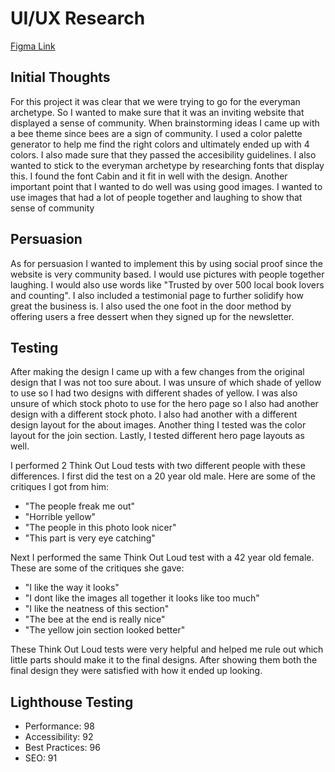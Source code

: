 # UI/UX Research
[Figma Link](https://www.figma.com/design/Xr4vDJnhhPPXtfZMijjJUB/The-Book-Hive?node-id=0-1&t=bjLFcv6FKzhj1XhH-1)
## Initial Thoughts
For this project it was clear that we were trying to go for the everyman archetype. So I wanted to make sure that it was an inviting website that displayed a sense of community. When brainstorming ideas I came up with a bee theme since bees are a sign of community. I used a color palette generator to help me find the right colors and ultimately ended up with 4 colors. I also made sure that they passed the accesibility guidelines. I also wanted to stick to the everyman archetype by researching fonts that display this. I found the font Cabin and it fit in well with the design. Another important point that I wanted to do well was using good images. I wanted to use images that had a lot of people together and laughing to show that sense of community

## Persuasion
As for persuasion I wanted to implement this by using social proof since the website is very community based. I would use pictures with people together laughing. I would also use words like "Trusted by over 500 local book lovers and counting". I also included a testimonial page to further solidify how great the business is. I also used the one foot in the door method by offering users a free dessert when they signed up for the newsletter. 


## Testing
After making the design I came up with a few changes from the original design that I was not too sure about. I was unsure of which shade of yellow to use so I had two designs with different shades of yellow. I was also unsure of which stock photo to use for the hero page so I also had another design with a different stock photo. I also had another with a different design layout for the about images. Another thing I tested was the color layout for the join section. Lastly, I tested different hero page layouts as well. 

I performed 2 Think Out Loud tests with two different people with these differences. I first did the test on a 20 year old male. Here are some of the critiques I got from him:
- "The people freak me out"
- "Horrible yellow"
- "The people in this photo look nicer"
- "This part is very eye catching"

Next I performed the same Think Out Loud test with a 42 year old female. These are some of the critiques she gave:
- "I like the way it looks"
- "I dont like the images all together it looks like too much"
- "I like the neatness of this section"
- "The bee at the end is really nice"
- "The yellow join section looked better"

These Think Out Loud tests were very helpful and helped me rule out which little parts should make it to the final designs. After showing them both the final design they were satisfied with how it ended up looking.

## Lighthouse Testing
- Performance: 98
- Accessibility: 92
- Best Practices: 96
- SEO: 91